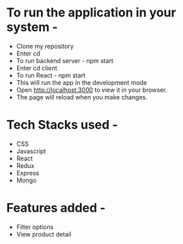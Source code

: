 # To run the application in your system -

- Clone my repository
- Enter cd
- To run backend server - npm start
- Enter cd client
- To run React - npm start
- This will run the app in the development mode
- Open [http://localhost:3000](http://localhost:3000) to view it in your browser.
- The page will reload when you make changes.

# Tech Stacks used -

- CSS
- Javascript
- React
- Redux
- Express 
- Mongo

# Features added -

- Filter options
- View product detail
